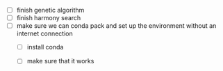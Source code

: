  
- [ ] finish genetic algorithm
- [ ] finish harmony search
- [ ] make sure we can conda pack and set up the environment without an internet connection
    - [ ] install conda
    - [ ] make sure that it works

 